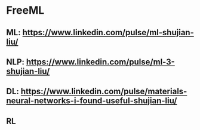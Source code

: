 # FreeML

## ML: https://www.linkedin.com/pulse/ml-shujian-liu/

## NLP: https://www.linkedin.com/pulse/ml-3-shujian-liu/

## DL: https://www.linkedin.com/pulse/materials-neural-networks-i-found-useful-shujian-liu/

## RL
